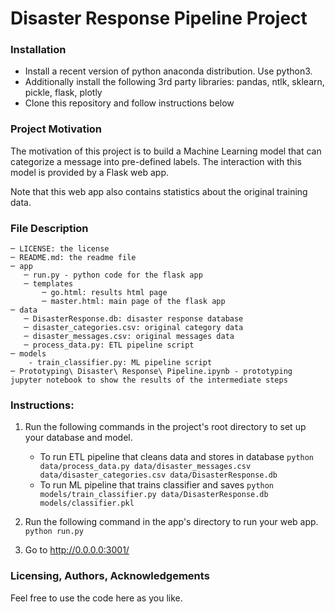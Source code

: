 # Disaster Response Pipeline Project

### Installation
- Install a recent version of python anaconda distribution. Use python3.
- Additionally install the following 3rd party libraries: pandas, ntlk, sklearn, pickle, flask, plotly
- Clone this repository and follow instructions below

### Project Motivation

The motivation of this project is to build a Machine Learning model that can categorize a message into pre-defined labels. The interaction with this model is provided by a Flask web app.

Note that this web app also contains statistics about the original training data.

### File Description

```
─ LICENSE: the license
─ README.md: the readme file
─ app
   ─ run.py - python code for the flask app
   ─ templates
       ─ go.html: results html page
       ─ master.html: main page of the flask app
─ data
   ─ DisasterResponse.db: disaster response database
   ─ disaster_categories.csv: original category data
   ─ disaster_messages.csv: original messages data
   ─ process_data.py: ETL pipeline script
─ models
    - train_classifier.py: ML pipeline script
─ Prototyping\ Disaster\ Response\ Pipeline.ipynb - prototyping jupyter notebook to show the results of the intermediate steps 
```

### Instructions:
1. Run the following commands in the project's root directory to set up your database and model.

    - To run ETL pipeline that cleans data and stores in database
        `python data/process_data.py data/disaster_messages.csv data/disaster_categories.csv data/DisasterResponse.db`
    - To run ML pipeline that trains classifier and saves
        `python models/train_classifier.py data/DisasterResponse.db models/classifier.pkl`

2. Run the following command in the app's directory to run your web app.
    `python run.py`

3. Go to http://0.0.0.0:3001/

### Licensing, Authors, Acknowledgements
Feel free to use the code here as you like.